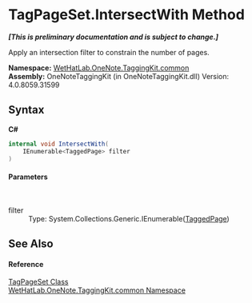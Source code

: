 # TagPageSet.IntersectWith Method 
 _**\[This is preliminary documentation and is subject to change.\]**_

Apply an intersection filter to constrain the number of pages.

**Namespace:**&nbsp;<a href="bcdbab9c-63d1-48a4-6937-af53fb8d9a55">WetHatLab.OneNote.TaggingKit.common</a><br />**Assembly:**&nbsp;OneNoteTaggingKit (in OneNoteTaggingKit.dll) Version: 4.0.8059.31599

## Syntax

**C#**<br />
``` C#
internal void IntersectWith(
	IEnumerable<TaggedPage> filter
)
```


#### Parameters
&nbsp;<dl><dt>filter</dt><dd>Type: System.Collections.Generic.IEnumerable(<a href="8ece46e2-d9ee-9847-5b1f-0093ae8ed9c2">TaggedPage</a>)<br /></dd></dl>

## See Also


#### Reference
<a href="8abe04f4-0682-74c0-5557-fa48d6eff35f">TagPageSet Class</a><br /><a href="bcdbab9c-63d1-48a4-6937-af53fb8d9a55">WetHatLab.OneNote.TaggingKit.common Namespace</a><br />